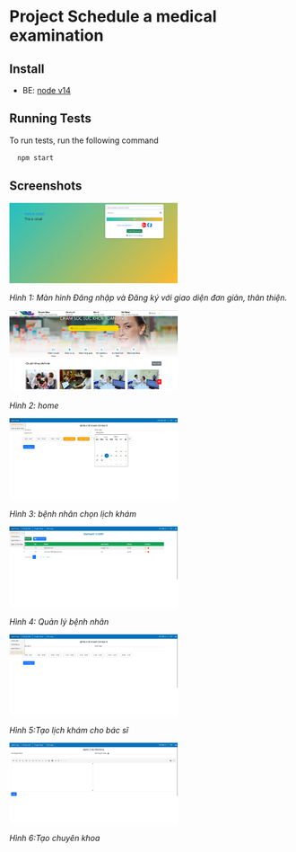 
# Project Schedule a medical examination



## Install

 - BE: [node v14](https://github.com/nmtien1801/fullStack_Nodejs_Reactjs.git)






## Running Tests

To run tests, run the following command

```bash
  npm start
```




## Screenshots

<img src="https://github.com/nmtien1801/Fontend_Fullstack_SERN/blob/master/src/assets/images/upGit/login.png?raw=true" alt="Login" width="300"/>


*Hình 1: Màn hình Đăng nhập và Đăng ký với giao diện đơn giản, thân thiện.*

<img src="https://github.com/nmtien1801/Fontend_Fullstack_SERN/blob/master/src/assets/images/upGit/trangchu.png?raw=true" alt="Login" width="300"/>


*Hình 2: home*

<img src="https://github.com/nmtien1801/Fontend_Fullstack_SERN/blob/master/src/assets/images/upGit/chonLichKham.png?raw=true" alt="Login" width="300"/>


*Hình 3: bệnh nhân chọn lịch khám*


<img src="https://github.com/nmtien1801/Fontend_Fullstack_SERN/blob/master/src/assets/images/upGit/CRUD_benh_nhan.png?raw=true" alt="Login" width="300"/>


*Hình 4: Quản lý bệnh nhân*

<img src="https://github.com/nmtien1801/Fontend_Fullstack_SERN/blob/master/src/assets/images/upGit/taoLichKhamChoBacSi.png?raw=true" alt="Login" width="300"/>


*Hình 5:Tạo lịch khám cho bác sĩ*

<img src="https://github.com/nmtien1801/Fontend_Fullstack_SERN/blob/master/src/assets/images/upGit/taoChuyenKhoa.png?raw=true" alt="Login" width="300"/>


*Hình 6:Tạo chuyên khoa*


